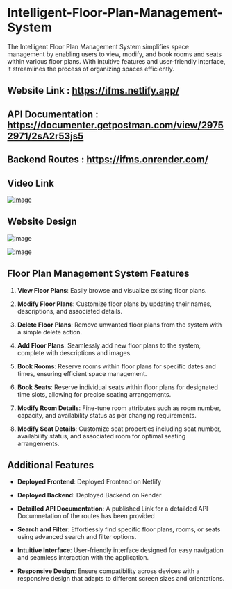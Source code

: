 # Intelligent-Floor-Plan-Management-System
The Intelligent Floor Plan Management System simplifies space management by enabling users to view, modify, and book rooms and seats within various floor plans. With intuitive features and user-friendly interface, it streamlines the process of organizing spaces efficiently.


## Website Link : https://ifms.netlify.app/
## API Documentation : https://documenter.getpostman.com/view/29752971/2sA2r53js5
## Backend Routes : https://ifms.onrender.com/

## Video Link
[![image](https://github.com/Deepanshi03/Intelligent-Floor-Plan-Management-System/assets/92084743/e7ee1f97-9a36-4c4f-93ce-f368df627f01)](https://drive.google.com/file/d/1kdj67KqBeChJVaVYhqvhv8fJtqYPluyE/view?usp=drive_link)

## Website Design

![image](https://github.com/Deepanshi03/Intelligent-Floor-Plan-Management-System/assets/92084743/dd0154d5-ca22-4cfd-8abb-352922d06b83)

![image](https://github.com/Deepanshi03/Intelligent-Floor-Plan-Management-System/assets/92084743/ab17595b-98d4-4678-a9a4-875c8b717615)


## Floor Plan Management System Features

1. **View Floor Plans**: Easily browse and visualize existing floor plans.

2. **Modify Floor Plans**: Customize floor plans by updating their names, descriptions, and associated details.

3. **Delete Floor Plans**: Remove unwanted floor plans from the system with a simple delete action.

4. **Add Floor Plans**: Seamlessly add new floor plans to the system, complete with descriptions and images.

5. **Book Rooms**: Reserve rooms within floor plans for specific dates and times, ensuring efficient space management.

6. **Book Seats**: Reserve individual seats within floor plans for designated time slots, allowing for precise seating arrangements.

7. **Modify Room Details**: Fine-tune room attributes such as room number, capacity, and availability status as per changing requirements.

8. **Modify Seat Details**: Customize seat properties including seat number, availability status, and associated room for optimal seating arrangements.

## Additional Features

- **Deployed Frontend**: Deployed Frontend on Netlify
  
- **Deployed Backend**: Deployed Backend on Render

- **Detailled API Documentation**: A published Link for a detailded API Documnetation of the routes has been provided
  
- **Search and Filter**: Effortlessly find specific floor plans, rooms, or seats using advanced search and filter options.

- **Intuitive Interface**: User-friendly interface designed for easy navigation and seamless interaction with the application.

- **Responsive Design**: Ensure compatibility across devices with a responsive design that adapts to different screen sizes and orientations.

